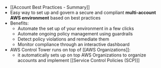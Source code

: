 - [[Account Best Practices - Summary]]
- Easy way to set up and govern a secure and compliant **multi-account AWS environment** based on best practices
- Benefits:
	- Automate the set up of your environment in a few clicks
	- Automate ongoing policy management using guardrails
	- Detect policy violations and remediate them
	- Monitor compliance through an interactive dashboard
- AWS Control Tower runs on top of [[AWS Organizations]]:
	- it automatically sets up on top AWS Organizations to organize accounts and implement [[Service Control Policies (SCP)]]